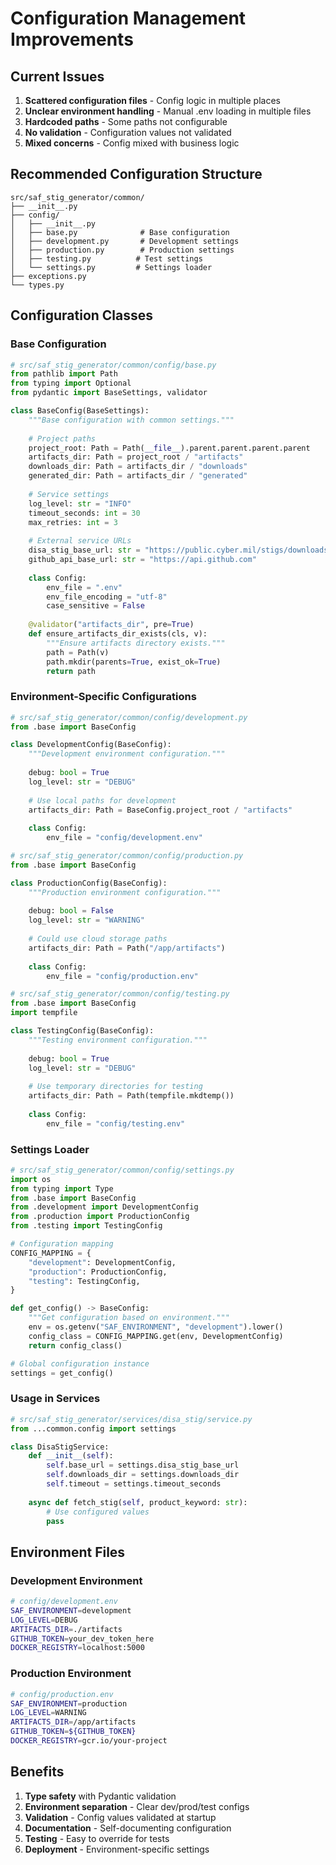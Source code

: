 # Configuration Management Improvements

## Current Issues

1. **Scattered configuration files** - Config logic in multiple places
2. **Unclear environment handling** - Manual .env loading in multiple files  
3. **Hardcoded paths** - Some paths not configurable
4. **No validation** - Configuration values not validated
5. **Mixed concerns** - Config mixed with business logic

## Recommended Configuration Structure

```
src/saf_stig_generator/common/
├── __init__.py
├── config/
│   ├── __init__.py
│   ├── base.py              # Base configuration
│   ├── development.py       # Development settings
│   ├── production.py        # Production settings
│   ├── testing.py          # Test settings
│   └── settings.py         # Settings loader
├── exceptions.py
└── types.py
```

## Configuration Classes

### Base Configuration

```python
# src/saf_stig_generator/common/config/base.py
from pathlib import Path
from typing import Optional
from pydantic import BaseSettings, validator

class BaseConfig(BaseSettings):
    """Base configuration with common settings."""
    
    # Project paths
    project_root: Path = Path(__file__).parent.parent.parent.parent
    artifacts_dir: Path = project_root / "artifacts"
    downloads_dir: Path = artifacts_dir / "downloads"
    generated_dir: Path = artifacts_dir / "generated"
    
    # Service settings
    log_level: str = "INFO"
    timeout_seconds: int = 30
    max_retries: int = 3
    
    # External service URLs
    disa_stig_base_url: str = "https://public.cyber.mil/stigs/downloads/"
    github_api_base_url: str = "https://api.github.com"
    
    class Config:
        env_file = ".env"
        env_file_encoding = "utf-8"
        case_sensitive = False
    
    @validator("artifacts_dir", pre=True)
    def ensure_artifacts_dir_exists(cls, v):
        """Ensure artifacts directory exists."""
        path = Path(v)
        path.mkdir(parents=True, exist_ok=True)
        return path
```

### Environment-Specific Configurations

```python
# src/saf_stig_generator/common/config/development.py
from .base import BaseConfig

class DevelopmentConfig(BaseConfig):
    """Development environment configuration."""
    
    debug: bool = True
    log_level: str = "DEBUG"
    
    # Use local paths for development
    artifacts_dir: Path = BaseConfig.project_root / "artifacts"
    
    class Config:
        env_file = "config/development.env"

# src/saf_stig_generator/common/config/production.py
from .base import BaseConfig

class ProductionConfig(BaseConfig):
    """Production environment configuration."""
    
    debug: bool = False
    log_level: str = "WARNING"
    
    # Could use cloud storage paths
    artifacts_dir: Path = Path("/app/artifacts")
    
    class Config:
        env_file = "config/production.env"

# src/saf_stig_generator/common/config/testing.py
from .base import BaseConfig
import tempfile

class TestingConfig(BaseConfig):
    """Testing environment configuration."""
    
    debug: bool = True
    log_level: str = "DEBUG"
    
    # Use temporary directories for testing
    artifacts_dir: Path = Path(tempfile.mkdtemp())
    
    class Config:
        env_file = "config/testing.env"
```

### Settings Loader

```python
# src/saf_stig_generator/common/config/settings.py
import os
from typing import Type
from .base import BaseConfig
from .development import DevelopmentConfig
from .production import ProductionConfig
from .testing import TestingConfig

# Configuration mapping
CONFIG_MAPPING = {
    "development": DevelopmentConfig,
    "production": ProductionConfig,
    "testing": TestingConfig,
}

def get_config() -> BaseConfig:
    """Get configuration based on environment."""
    env = os.getenv("SAF_ENVIRONMENT", "development").lower()
    config_class = CONFIG_MAPPING.get(env, DevelopmentConfig)
    return config_class()

# Global configuration instance
settings = get_config()
```

### Usage in Services

```python
# src/saf_stig_generator/services/disa_stig/service.py
from ...common.config import settings

class DisaStigService:
    def __init__(self):
        self.base_url = settings.disa_stig_base_url
        self.downloads_dir = settings.downloads_dir
        self.timeout = settings.timeout_seconds
    
    async def fetch_stig(self, product_keyword: str):
        # Use configured values
        pass
```

## Environment Files

### Development Environment

```bash
# config/development.env
SAF_ENVIRONMENT=development
LOG_LEVEL=DEBUG
ARTIFACTS_DIR=./artifacts
GITHUB_TOKEN=your_dev_token_here
DOCKER_REGISTRY=localhost:5000
```

### Production Environment  

```bash
# config/production.env
SAF_ENVIRONMENT=production
LOG_LEVEL=WARNING
ARTIFACTS_DIR=/app/artifacts
GITHUB_TOKEN=${GITHUB_TOKEN}
DOCKER_REGISTRY=gcr.io/your-project
```

## Benefits

1. **Type safety** with Pydantic validation
2. **Environment separation** - Clear dev/prod/test configs
3. **Validation** - Config values validated at startup
4. **Documentation** - Self-documenting configuration
5. **Testing** - Easy to override for tests
6. **Deployment** - Environment-specific settings
